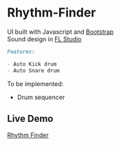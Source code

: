 # Rhythm-Finder

UI built with Javascript and [Bootstrap](https://getbootstrap.com/)\
Sound design in [FL Studio](https://www.image-line.com/)
```md
Features:

- Auto Kick drum
- Auto Snare drum
```

To be implemented:

- Drum sequencer

## Live Demo
[Rhythm Finder](https://ericfrancey.github.io/Rhythm-Finder/)